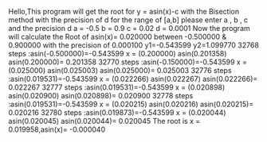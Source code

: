 Hello,This program will get the root for
 y = asin(x)-c with the Bisection method
 with the precision of d  for the range of [a,b]
please enter a , b , c and the precision d
a = -0.5
b = 0.9
c = 0.02
d = 0.0001
Now the program will calculate the Root of 
asin(x)= 0.020000 between -0.500000 & 0.900000 with the precision of 0.000100
y1=-0.543599
y2=1.099770
32768 steps :asin(-0.500000)=-0.543599
x = (0.200000)	 asin(0.201358)	asin(0.200000)= 0.201358
32770 steps :asin(-0.150000)=-0.543599
x = (0.025000)	 asin(0.025003)	asin(0.025000)= 0.025003
32776 steps :asin(0.019531)=-0.543599
x = (0.022266)	 asin(0.022267)	asin(0.022266)= 0.022267
32777 steps :asin(0.019531)=-0.543599
x = (0.020898)	 asin(0.020900)	asin(0.020898)= 0.020900
32778 steps :asin(0.019531)=-0.543599
x = (0.020215)	 asin(0.020216)	asin(0.020215)= 0.020216
32780 steps :asin(0.019873)=-0.543599
x = (0.020044)	 asin(0.020045)	asin(0.020044)= 0.020045
The root is x = 0.019958,asin(x)= -0.000040
